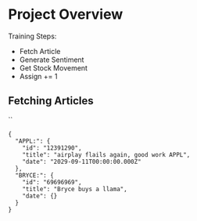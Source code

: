 # Project Overview

Training Steps:

- Fetch Article
- Generate Sentiment
- Get Stock Movement
- Assign += 1


## Fetching Articles

``
```
{
  "APPL:": {
    "id": "12391290",
    "title": "airplay flails again, good work APPL",
    "date": "2029-09-11T00:00:00.000Z"
  },
  "BRYCE:": {
    "id": "69696969",
    "title": "Bryce buys a llama",
    "date": {}
  }
}
```





